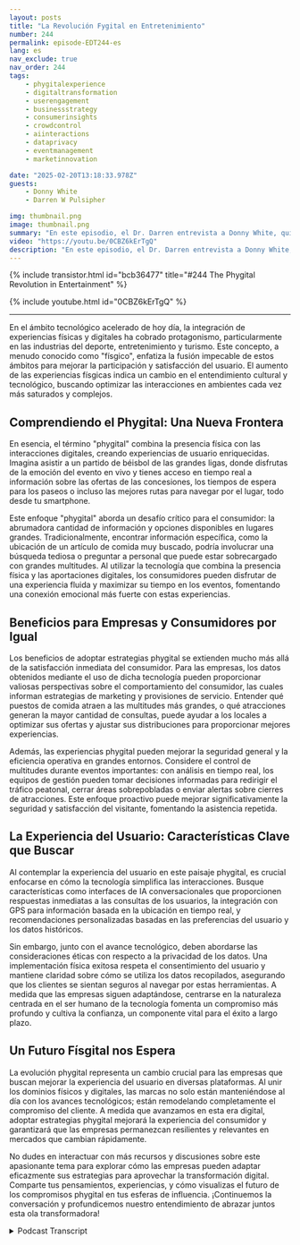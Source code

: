 ```yaml
---
layout: posts
title: "La Revolución Fygital en Entretenimiento"
number: 244
permalink: episode-EDT244-es
lang: es
nav_exclude: true
nav_order: 244
tags:
    - phygitalexperience
    - digitaltransformation
    - userengagement
    - businessstrategy
    - consumerinsights
    - crowdcontrol
    - aiinteractions
    - dataprivacy
    - eventmanagement
    - marketinnovation

date: "2025-02-20T13:18:33.978Z"
guests:
    - Donny White
    - Darren W Pulsipher

img: thumbnail.png
image: thumbnail.png
summary: "En este episodio, el Dr. Darren entrevista a Donny White, quien comparte su trayecto desde un trasfondo en finanzas hasta la co-fundación de SatisfiLabs, una compañía enfocada en mejorar las experiencias de visitantes en deportes, entretenimiento y turismo a través de tecnología innovadora. La discusión explora los desafíos de integrar experiencias físicas y digitales, la importancia de la gestión de datos, y el futuro de la IA en las interacciones con los clientes. Donny enfatiza la necesidad de una tecnología basada en resultados que priorice la experiencia del usuario y el potencial para expandirse hacia industrias adyacentes."
video: "https://youtu.be/0CBZ6kErTgQ"
description: "En este episodio, el Dr. Darren entrevista a Donny White, quien comparte su trayecto desde un trasfondo en finanzas hasta la co-fundación de SatisfiLabs, una compañía enfocada en mejorar las experiencias de visitantes en deportes, entretenimiento y turismo a través de tecnología innovadora. La discusión explora los desafíos de integrar experiencias físicas y digitales, la importancia de la gestión de datos, y el futuro de la IA en las interacciones con los clientes. Donny enfatiza la necesidad de una tecnología basada en resultados que priorice la experiencia del usuario y el potencial para expandirse hacia industrias adyacentes."
---
```


<div>
{% include transistor.html id="bcb36477" title="#244 The Phygital Revolution in Entertainment" %}

{% include youtube.html id="0CBZ6kErTgQ" %}
</div>

---

En el ámbito tecnológico acelerado de hoy día, la integración de experiencias físicas y digitales ha cobrado protagonismo, particularmente en las industrias del deporte, entretenimiento y turismo. Este concepto, a menudo conocido como "físgico", enfatiza la fusión impecable de estos ámbitos para mejorar la participación y satisfacción del usuario. El aumento de las experiencias físgicas indica un cambio en el entendimiento cultural y tecnológico, buscando optimizar las interacciones en ambientes cada vez más saturados y complejos.


## Comprendiendo el Phygital: Una Nueva Frontera

En esencia, el término "phygital" combina la presencia física con las interacciones digitales, creando experiencias de usuario enriquecidas. Imagina asistir a un partido de béisbol de las grandes ligas, donde disfrutas de la emoción del evento en vivo y tienes acceso en tiempo real a información sobre las ofertas de las concesiones, los tiempos de espera para los paseos o incluso las mejores rutas para navegar por el lugar, todo desde tu smartphone.

Este enfoque "phygital" aborda un desafío crítico para el consumidor: la abrumadora cantidad de información y opciones disponibles en lugares grandes. Tradicionalmente, encontrar información específica, como la ubicación de un artículo de comida muy buscado, podría involucrar una búsqueda tediosa o preguntar a personal que puede estar sobrecargado con grandes multitudes. Al utilizar la tecnología que combina la presencia física y las aportaciones digitales, los consumidores pueden disfrutar de una experiencia fluida y maximizar su tiempo en los eventos, fomentando una conexión emocional más fuerte con estas experiencias.

## Beneficios para Empresas y Consumidores por Igual

Los beneficios de adoptar estrategias phygital se extienden mucho más allá de la satisfacción inmediata del consumidor. Para las empresas, los datos obtenidos mediante el uso de dicha tecnología pueden proporcionar valiosas perspectivas sobre el comportamiento del consumidor, las cuales informan estrategias de marketing y provisiones de servicio. Entender qué puestos de comida atraen a las multitudes más grandes, o qué atracciones generan la mayor cantidad de consultas, puede ayudar a los locales a optimizar sus ofertas y ajustar sus distribuciones para proporcionar mejores experiencias.

Además, las experiencias phygital pueden mejorar la seguridad general y la eficiencia operativa en grandes entornos. Considere el control de multitudes durante eventos importantes: con análisis en tiempo real, los equipos de gestión pueden tomar decisiones informadas para redirigir el tráfico peatonal, cerrar áreas sobrepobladas o enviar alertas sobre cierres de atracciones. Este enfoque proactivo puede mejorar significativamente la seguridad y satisfacción del visitante, fomentando la asistencia repetida.

## La Experiencia del Usuario: Características Clave que Buscar

Al contemplar la experiencia del usuario en este paisaje phygital, es crucial enfocarse en cómo la tecnología simplifica las interacciones. Busque características como interfaces de IA conversacionales que proporcionen respuestas inmediatas a las consultas de los usuarios, la integración con GPS para información basada en la ubicación en tiempo real, y recomendaciones personalizadas basadas en las preferencias del usuario y los datos históricos.

Sin embargo, junto con el avance tecnológico, deben abordarse las consideraciones éticas con respecto a la privacidad de los datos. Una implementación física exitosa respeta el consentimiento del usuario y mantiene claridad sobre cómo se utiliza los datos recopilados, asegurando que los clientes se sientan seguros al navegar por estas herramientas. A medida que las empresas siguen adaptándose, centrarse en la naturaleza centrada en el ser humano de la tecnología fomenta un compromiso más profundo y cultiva la confianza, un componente vital para el éxito a largo plazo.

## Un Futuro Físgital nos Espera

La evolución phygital representa un cambio crucial para las empresas que buscan mejorar la experiencia del usuario en diversas plataformas. Al unir los dominios físicos y digitales, las marcas no solo están manteniéndose al día con los avances tecnológicos; están remodelando completamente el compromiso del cliente. A medida que avanzamos en esta era digital, adoptar estrategias phygital mejorará la experiencia del consumidor y garantizará que las empresas permanezcan resilientes y relevantes en mercados que cambian rápidamente.

No dudes en interactuar con más recursos y discusiones sobre este apasionante tema para explorar cómo las empresas pueden adaptar eficazmente sus estrategias para aprovechar la transformación digital. Comparte tus pensamientos, experiencias, y cómo visualizas el futuro de los compromisos phygital en tus esferas de influencia. ¡Continuemos la conversación y profundicemos nuestro entendimiento de abrazar juntos esta ola transformadora!



<details>
<summary> Podcast Transcript </summary>

<p></p>

</details>
